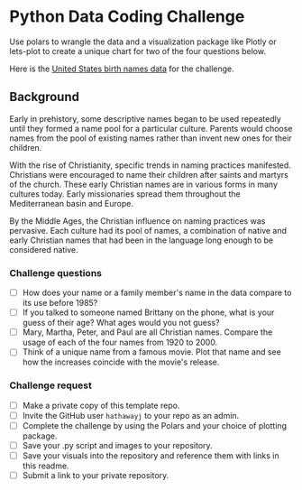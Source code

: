 # Python Data Coding Challenge

Use polars to wrangle the data and a visualization package like Plotly or lets-plot to create a unique chart for two of the four questions below.  

Here is the [United States birth names data](https://github.com/byuidatascience/data4names/raw/master/data-raw/names_year/names_year.csv) for the challenge.

## Background

Early in prehistory, some descriptive names began to be used repeatedly until they formed a name pool for a particular culture. Parents would choose names from the pool of existing names rather than invent new ones for their children.

With the rise of Christianity, specific trends in naming practices manifested. Christians were encouraged to name their children after saints and martyrs of the church. These early Christian names are in various forms in many cultures today. Early missionaries spread them throughout the Mediterranean basin and Europe.

By the Middle Ages, the Christian influence on naming practices was pervasive. Each culture had its pool of names, a combination of native and early Christian names that had been in the language long enough to be considered native.

### Challenge questions

- [ ] How does your name or a family member's name in the data compare to its use before 1985?
- [ ] If you talked to someone named Brittany on the phone, what is your guess of their age? What ages would you not guess?
- [ ] Mary, Martha, Peter, and Paul are all Christian names. Compare the usage of each of the four names from 1920 to 2000.
- [ ] Think of a unique name from a famous movie. Plot that name and see how the increases coincide with the movie's release.

### Challenge request

- [ ] Make a private copy of this template repo.
- [ ] Invite the GitHub user `hathawayj` to your repo as an admin.
- [ ] Complete the challenge by using the Polars and your choice of plotting package.
- [ ] Save your .py script and images to your repository.
- [ ] Save your visuals into the repository and reference them with links in this readme.
- [ ] Submit a link to your private repository.
